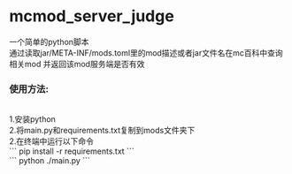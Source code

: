 # mcmod_server_judge
一个简单的python脚本</br>
通过读取jar/META-INF/mods.toml里的mod描述或者jar文件名在mc百科中查询相关mod 并返回该mod服务端是否有效</br>
<h3>使用方法:</h3></br>
1.安装python</br>
2.将main.py和requirements.txt复制到mods文件夹下</br>  
2.在终端中运行以下命令</br>  
```
pip install -r requirements.txt
```
</br>  
```
python ./main.py
```
